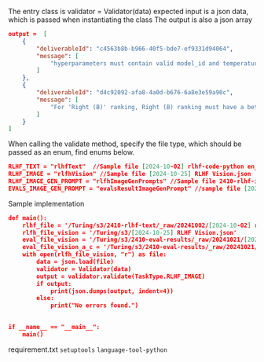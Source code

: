 
The entry class is validator = Validator(data)
expected input is a json data, which is passed when instantiating the class
The output is also a json array

```json
output =  [
    {
        "deliverableId": "c4563b8b-b966-40f5-bde7-ef9331d94064",
        "message": [
            "hyperparameters must contain valid model_id and temperature."
        ]
    },
    {
        "deliverableId": "d4c92092-afa8-4a0d-b676-6a8e3e59a90c",
        "message": [
            "For 'Right (B)' ranking, Right (B) ranking must have a better rating_overall_satisfaction than the other side."
        ]
    }
]
```
When calling the validate method, specify the file type, which should be passed as an enum, find enums below.

```json
RLHF_TEXT = "rlhfText"  //Sample file [2024-10-02] rlhf-code-python en_US.json
RLHF_IMAGE = "rlfhVision" //Sample file [2024-10-25] RLHF Vision.json
RLHF_IMAGE_GEN_PROMPT = "rlfhImageGenPrompts" //Sample file 2410-rlhf-imagegen-prompts/_raw/20241014/[2024-10-14] Image Generation Prompts.json
EVALS_IMAGE_GEN_PROMPT = "evalsResultImageGenPrompt" //sample file [2024-10-21] Evals Image Generation Prompts - Model A vs Model B en_US.json'

```

Sample implementation
```json
def main():
    rlhf_file = '/Turing/s3/2410-rlhf-text/_raw/20241002/[2024-10-02] rlhf-code-python en_US.json'
    rlfh_file_vision = '/Turing/s3/[2024-10-25] RLHF Vision.json'
    eval_file_vision = '/Turing/s3/2410-eval-results/_raw/20241021/[2024-10-21] Evals Image Generation Prompts - Model A vs Model B en_US.json'
    eval_file_vision_a_c = '/Turing/s3/2410-eval-results/_raw/20241021/[2024-10-21] Evals Image Generation Prompts - Model A vs Model C en_US.json'
    with open(rlfh_file_vision, "r") as file:
        data = json.load(file)
        validator = Validator(data)
        output = validator.validate(TaskType.RLHF_IMAGE)
        if output:
            print(json.dumps(output, indent=4))
        else:
            print("No errors found.")
         

if __name__ == "__main__":
    main()
```

requirement.txt
`setuptools`
`language-tool-python`